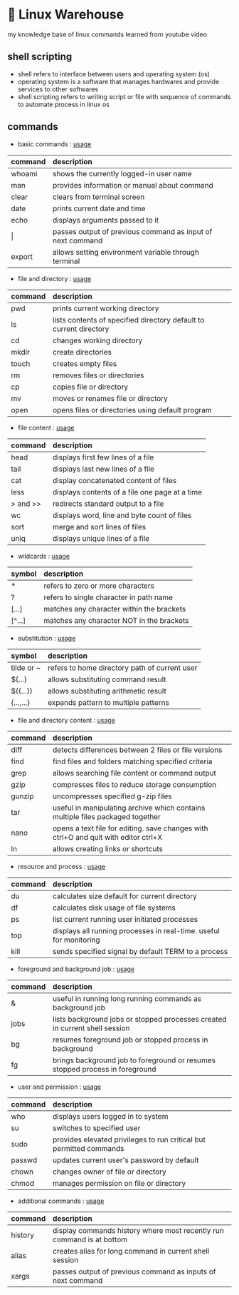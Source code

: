 # 🐥 Linux Warehouse

my knowledge base of linux commands learned from youtube video

## shell scripting

- shell refers to interface between users and operating system (os)
- operating system is a software that manages hardwares and provide services to other softwares
- shell scripting refers to writing script or file with sequence of commands to automate process in linux os

## commands

- basic commands : [usage](https://github.com/ppkgtmm/linux-warehouse/blob/main/code/others.sh)

command  | description
:------- | :-----------------------------------------------------------------
whoami   | shows the currently logged-in user name
man      | provides information or manual about command
clear    | clears from terminal screen
date     | prints current date and time
echo     | displays arguments passed to it
\|       | passes output of previous command as input of next command
export   | allows setting environment variable through terminal

- file and directory : [usage](https://github.com/ppkgtmm/linux-warehouse/blob/main/code/filesys.sh)

command  | description
:------- | :-----------------------------------------------------------------
pwd      | prints current working directory
ls       | lists contents of specified directory default to current directory
cd       | changes working directory
mkdir    | create directories
touch    | creates empty files
rm       | removes files or directories
cp       | copies file or directory
mv       | moves or renames file or directory
open     | opens files or directories using default program

- file content : [usage](https://github.com/ppkgtmm/linux-warehouse/blob/main/code/content.sh)

command  | description
:------- | :-----------------------------------------------------------------
head     | displays first few lines of a file
tail     | displays last new lines of a file
cat      | display concatenated content of files
less     | displays contents of a file one page at a time
\> and \>\> | redirects standard output to a file
wc       | displays word, line and byte count of files
sort     | merge and sort lines of files
uniq     | displays unique lines of a file

- wildcards : [usage](https://github.com/ppkgtmm/linux-warehouse/blob/main/code/wildc.sh)

symbol | description
:----- | :----------------------------------------
\*      | refers to zero or more characters
?      | refers to single character in path name
[...]  | matches any character within the brackets
[^...] | matches any character NOT in the brackets

- substitution : [usage](https://github.com/ppkgtmm/linux-warehouse/blob/main/code/subst.sh)

symbol     | description
:--------- | :--------------------------------------------
tilde or ~ | refers to home directory path of current user
$(...)     | allows substituting command result
$((...))   | allows substituting arithmetic result
{...,...}  | expands pattern to multiple patterns

- file and directory content : [usage](https://github.com/ppkgtmm/linux-warehouse/blob/main/code/filedir.sh)

command | description
:------ | :----------------------------------------------------------------------------------
diff    | detects differences between 2 files or file versions
find    | find files and folders matching specified criteria
grep    | allows searching file content or command output
gzip    | compresses files to reduce storage consumption
gunzip  | uncompresses specified g-zip files
tar     | useful in manipulating archive which contains multiple files packaged together
nano    | opens a text file for editing. save changes with ctrl+O and quit with editor ctrl+X
ln      | allows creating links or shortcuts

- resource and process : [usage](https://github.com/ppkgtmm/linux-warehouse/blob/main/code/process.sh)

command | description
:------ | :----------------------------------------------------------------------------------
du      | calculates size default for current directory
df      | calculates disk usage of file systems
ps      | list current running user initiated processes
top     | displays all running processes in real-time. useful for monitoring
kill    | sends specified signal by default TERM to a process

- foreground and background job : [usage](https://github.com/ppkgtmm/linux-warehouse/blob/main/code/fbjobs.sh)

command | description
:------ | :----------------------------------------------------------------------------------
&       | useful in running long running commands as background job
jobs    | lists background jobs or stopped processes created in current shell session
bg      | resumes foreground job or stopped process in background
fg      | brings background job to foreground or resumes stopped process in foreground

- user and permission : [usage](https://github.com/ppkgtmm/linux-warehouse/blob/main/code/uperm.sh)

command | description
:------ | :----------------------------------------------------------------------------------
who     | displays users logged in to system
su      | switches to specified user
sudo    | provides elevated privileges to run critical but permitted commands
passwd  | updates current user's password by default
chown   | changes owner of file or directory
chmod   | manages permission on file or directory

- additional commands : [usage](https://github.com/ppkgtmm/linux-warehouse/blob/main/code/extras.sh)

command | description
:------ | :----------------------------------------------------------------------------------
history | display commands history where most recently run command is at bottom
alias   | creates alias for long command in current shell session
xargs   | passes output of previous command as inputs of next command
